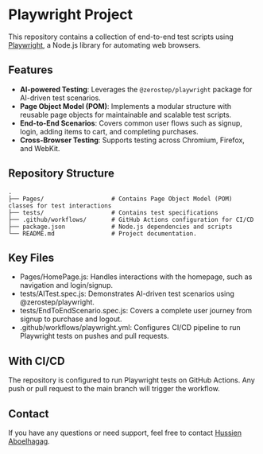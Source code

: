 # Playwright Project

This repository contains a collection of end-to-end test scripts using [Playwright](https://playwright.dev/), a Node.js library for automating web browsers.

## Features

- **AI-powered Testing**: Leverages the `@zerostep/playwright` package for AI-driven test scenarios.
- **Page Object Model (POM)**: Implements a modular structure with reusable page objects for maintainable and scalable test scripts.
- **End-to-End Scenarios**: Covers common user flows such as signup, login, adding items to cart, and completing purchases.
- **Cross-Browser Testing**: Supports testing across Chromium, Firefox, and WebKit.

## Repository Structure

```plaintext
.
├── Pages/                   # Contains Page Object Model (POM) classes for test interactions
├── tests/                   # Contains test specifications
├── .github/workflows/       # GitHub Actions configuration for CI/CD
├── package.json             # Node.js dependencies and scripts
└── README.md                # Project documentation.
```

##  Key Files
- Pages/HomePage.js: Handles interactions with the homepage, such as navigation and login/signup.
- tests/AITest.spec.js: Demonstrates AI-driven test scenarios using @zerostep/playwright.
- tests/EndToEndScenario.spec.js: Covers a complete user journey from signup to purchase and logout.
- .github/workflows/playwright.yml: Configures CI/CD pipeline to run Playwright tests on pushes and pull requests.

## With CI/CD
The repository is configured to run Playwright tests on GitHub Actions. 
Any push or pull request to the main branch will trigger the workflow.

## Contact
If you have any questions or need support, feel free to contact [Hussien Aboelhagag](https://www.linkedin.com/in/hussien-el-ziat/).
